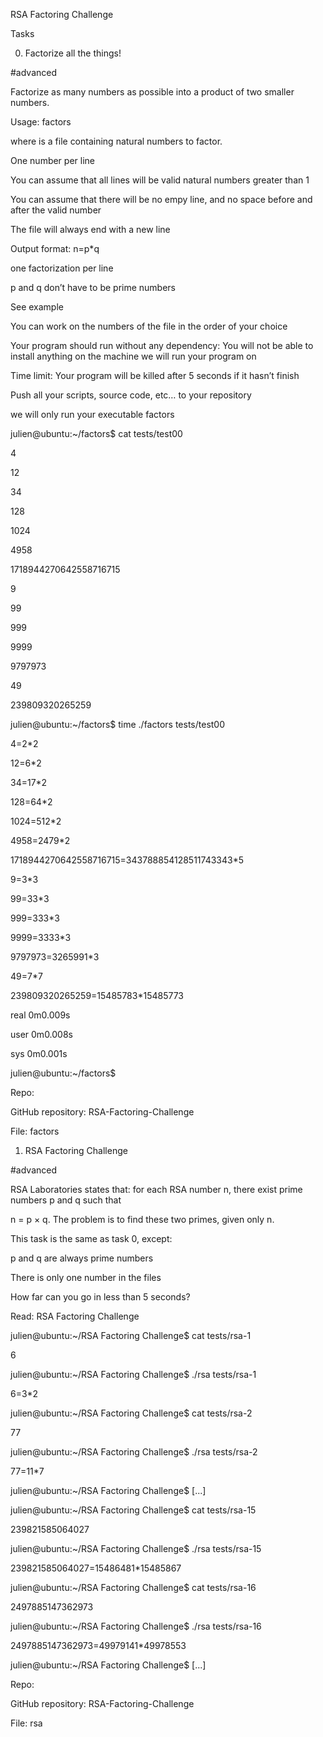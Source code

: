 RSA Factoring Challenge

Tasks

0. Factorize all the things!

#advanced

Factorize as many numbers as possible into a product of two smaller numbers.



Usage: factors <file>

where <file> is a file containing natural numbers to factor.

One number per line

You can assume that all lines will be valid natural numbers greater than 1

You can assume that there will be no empy line, and no space before and after the valid number

The file will always end with a new line

Output format: n=p*q

one factorization per line

p and q don’t have to be prime numbers

See example

You can work on the numbers of the file in the order of your choice

Your program should run without any dependency: You will not be able to install anything on the machine we will run your program on

Time limit: Your program will be killed after 5 seconds if it hasn’t finish

Push all your scripts, source code, etc… to your repository

we will only run your executable factors

julien@ubuntu:~/factors$ cat tests/test00 

4

12

34

128

1024

4958

1718944270642558716715

9

99

999

9999

9797973

49

239809320265259

julien@ubuntu:~/factors$ time ./factors tests/test00

4=2*2

12=6*2

34=17*2

128=64*2

1024=512*2

4958=2479*2

1718944270642558716715=343788854128511743343*5

9=3*3

99=33*3

999=333*3

9999=3333*3

9797973=3265991*3

49=7*7

239809320265259=15485783*15485773



real    0m0.009s

user    0m0.008s

sys 0m0.001s

julien@ubuntu:~/factors$ 

Repo:



GitHub repository: RSA-Factoring-Challenge

File: factors

   

1. RSA Factoring Challenge

#advanced

RSA Laboratories states that: for each RSA number n, there exist prime numbers p and q such that



n = p × q. The problem is to find these two primes, given only n.



This task is the same as task 0, except:



p and q are always prime numbers

There is only one number in the files

How far can you go in less than 5 seconds?



Read: RSA Factoring Challenge

julien@ubuntu:~/RSA Factoring Challenge$ cat tests/rsa-1

6

julien@ubuntu:~/RSA Factoring Challenge$ ./rsa tests/rsa-1

6=3*2

julien@ubuntu:~/RSA Factoring Challenge$ cat tests/rsa-2

77

julien@ubuntu:~/RSA Factoring Challenge$ ./rsa tests/rsa-2

77=11*7

julien@ubuntu:~/RSA Factoring Challenge$ [...]  

julien@ubuntu:~/RSA Factoring Challenge$ cat tests/rsa-15

239821585064027

julien@ubuntu:~/RSA Factoring Challenge$ ./rsa tests/rsa-15 

239821585064027=15486481*15485867

julien@ubuntu:~/RSA Factoring Challenge$ cat tests/rsa-16

2497885147362973

julien@ubuntu:~/RSA Factoring Challenge$ ./rsa tests/rsa-16

2497885147362973=49979141*49978553

julien@ubuntu:~/RSA Factoring Challenge$ [...]

Repo:



GitHub repository: RSA-Factoring-Challenge

File: rsa
